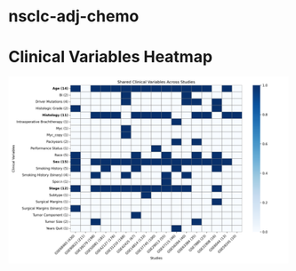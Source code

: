 # nsclc-adj-chemo
# Clinical Variables Heatmap
![Clinical Variables Heatmap](clinical_variables_heatmap.png)

